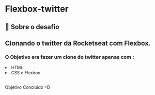 # Flexbox-twitter

## :rocket: Sobre o desafio

## Clonando o twitter da Rocketseat com Flexbox.

### O Objetivo era fazer um clone do twitter apenas com :
<li>HTML<br> 
<li>CSS e Flexbox<br></li><br>



Objetivo Concluido =D
